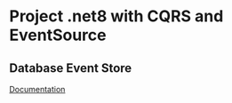 # Project .net8 with CQRS and EventSource

## Database Event Store
[Documentation](https://developers.eventstore.com/server/v24.10/quick-start/installation.html#docker)
